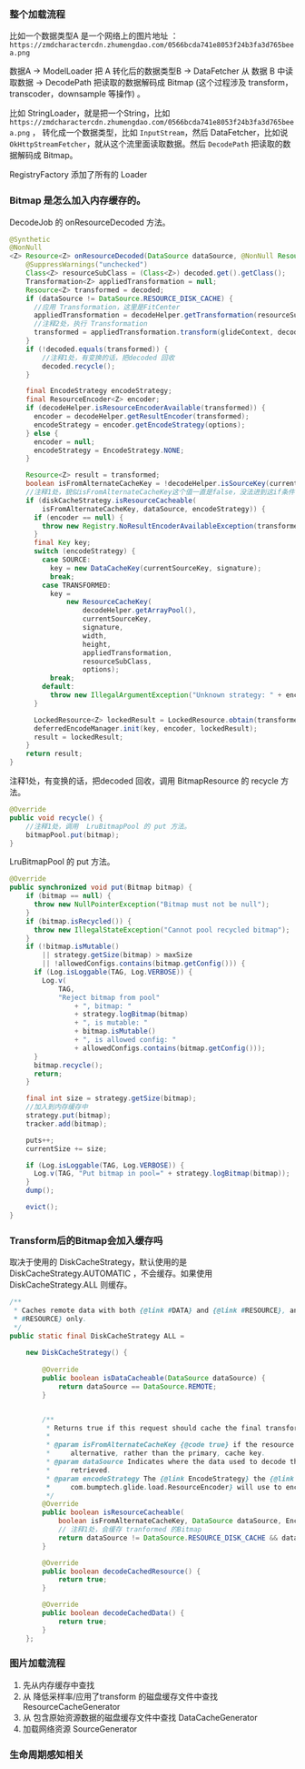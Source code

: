 ### 整个加载流程

比如一个数据类型A 是一个网络上的图片地址 ：`https://zmdcharactercdn.zhumengdao.com/0566bcda741e8053f24b3fa3d765beea.png`

数据A -> ModelLoader 把 A 转化后的数据类型B -> DataFetcher 从 数据 B 中读取数据 -> DecodePath 把读取的数据解码成 Bitmap (这个过程涉及 transform，transcoder，downsample 等操作) 。

比如 StringLoader，就是把一个String，比如 `https://zmdcharactercdn.zhumengdao.com/0566bcda741e8053f24b3fa3d765beea.png` ，
转化成一个数据类型，比如 `InputStream`，然后 DataFetcher，比如说 `OkHttpStreamFetcher`，就从这个流里面读取数据。然后 `DecodePath` 把读取的数据解码成 Bitmap。

RegistryFactory 添加了所有的 Loader

### Bitmap 是怎么加入内存缓存的。

DecodeJob 的 onResourceDecoded 方法。

```java
@Synthetic
@NonNull
<Z> Resource<Z> onResourceDecoded(DataSource dataSource, @NonNull Resource<Z> decoded) {
    @SuppressWarnings("unchecked")
    Class<Z> resourceSubClass = (Class<Z>) decoded.get().getClass();
    Transformation<Z> appliedTransformation = null;
    Resource<Z> transformed = decoded;
    if (dataSource != DataSource.RESOURCE_DISK_CACHE) {
      //应用 Transformation，这里是FitCenter
      appliedTransformation = decodeHelper.getTransformation(resourceSubClass);
      //注释2处，执行 Transformation
      transformed = appliedTransformation.transform(glideContext, decoded, width, height);
    }
    if (!decoded.equals(transformed)) {
        //注释1处，有变换的话，把decoded 回收
        decoded.recycle();
    }

    final EncodeStrategy encodeStrategy;
    final ResourceEncoder<Z> encoder;
    if (decodeHelper.isResourceEncoderAvailable(transformed)) {
      encoder = decodeHelper.getResultEncoder(transformed);
      encodeStrategy = encoder.getEncodeStrategy(options);
    } else {
      encoder = null;
      encodeStrategy = EncodeStrategy.NONE;
    }

    Resource<Z> result = transformed;
    boolean isFromAlternateCacheKey = !decodeHelper.isSourceKey(currentSourceKey);
    //注释1处，貌似isFromAlternateCacheKey这个值一直是false，没法进到这if条件
    if (diskCacheStrategy.isResourceCacheable(
        isFromAlternateCacheKey, dataSource, encodeStrategy)) {
      if (encoder == null) {
        throw new Registry.NoResultEncoderAvailableException(transformed.get().getClass());
      }
      final Key key;
      switch (encodeStrategy) {
        case SOURCE:
          key = new DataCacheKey(currentSourceKey, signature);
          break;
        case TRANSFORMED:
          key =
              new ResourceCacheKey(
                  decodeHelper.getArrayPool(),
                  currentSourceKey,
                  signature,
                  width,
                  height,
                  appliedTransformation,
                  resourceSubClass,
                  options);
          break;
        default:
          throw new IllegalArgumentException("Unknown strategy: " + encodeStrategy);
      }

      LockedResource<Z> lockedResult = LockedResource.obtain(transformed);
      deferredEncodeManager.init(key, encoder, lockedResult);
      result = lockedResult;
    }
    return result;
}
```

注释1处，有变换的话，把decoded 回收，调用 BitmapResource 的 recycle 方法。

```java
@Override
public void recycle() {
    //注释1处，调用  LruBitmapPool 的 put 方法。
    bitmapPool.put(bitmap);
}
```

LruBitmapPool 的 put 方法。

```java
@Override
public synchronized void put(Bitmap bitmap) {
    if (bitmap == null) {
      throw new NullPointerException("Bitmap must not be null");
    }
    if (bitmap.isRecycled()) {
      throw new IllegalStateException("Cannot pool recycled bitmap");
    }
    if (!bitmap.isMutable()
        || strategy.getSize(bitmap) > maxSize
        || !allowedConfigs.contains(bitmap.getConfig())) {
      if (Log.isLoggable(TAG, Log.VERBOSE)) {
        Log.v(
            TAG,
            "Reject bitmap from pool"
                + ", bitmap: "
                + strategy.logBitmap(bitmap)
                + ", is mutable: "
                + bitmap.isMutable()
                + ", is allowed config: "
                + allowedConfigs.contains(bitmap.getConfig()));
      }
      bitmap.recycle();
      return;
    }

    final int size = strategy.getSize(bitmap);
    //加入到内存缓存中
    strategy.put(bitmap);
    tracker.add(bitmap);

    puts++;
    currentSize += size;

    if (Log.isLoggable(TAG, Log.VERBOSE)) {
      Log.v(TAG, "Put bitmap in pool=" + strategy.logBitmap(bitmap));
    }
    dump();

    evict();
}
```

### Transform后的Bitmap会加入缓存吗

取决于使用的 DiskCacheStrategy，默认使用的是  DiskCacheStrategy.AUTOMATIC ，不会缓存。如果使用 DiskCacheStrategy.ALL 则缓存。


```java
/**
 * Caches remote data with both {@link #DATA} and {@link #RESOURCE}, and local data with {@link
 * #RESOURCE} only.
 */
public static final DiskCacheStrategy ALL =
   
    new DiskCacheStrategy() {
    
        @Override
        public boolean isDataCacheable(DataSource dataSource) {
            return dataSource == DataSource.REMOTE;
        }


        /**
         * Returns true if this request should cache the final transformed resource.
         *
         * @param isFromAlternateCacheKey {@code true} if the resource we've decoded was loaded using an
         *     alternative, rather than the primary, cache key.
         * @param dataSource Indicates where the data used to decode the resource was originally
         *     retrieved.
         * @param encodeStrategy The {@link EncodeStrategy} the {@link
         *     com.bumptech.glide.load.ResourceEncoder} will use to encode the resource.
         */
        @Override
        public boolean isResourceCacheable(
            boolean isFromAlternateCacheKey, DataSource dataSource, EncodeStrategy encodeStrategy) {
            // 注释1处，会缓存 tranformed 的Bitmap
            return dataSource != DataSource.RESOURCE_DISK_CACHE && dataSource != DataSource.MEMORY_CACHE;
        }

        @Override
        public boolean decodeCachedResource() {
            return true;
        }

        @Override
        public boolean decodeCachedData() {
            return true;
        }
    };

```


### 图片加载流程

1. 先从内存缓存中查找
2. 从 降低采样率/应用了transform 的磁盘缓存文件中查找 ResourceCacheGenerator
3. 从 包含原始资源数据的磁盘缓存文件中查找 DataCacheGenerator
4. 加载网络资源 SourceGenerator





### 生命周期感知相关
